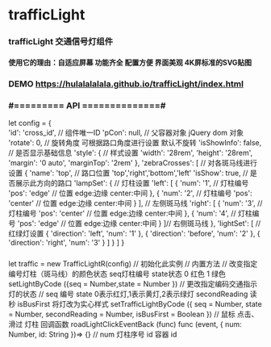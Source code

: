 # trafficLight
### trafficLight 交通信号灯组件
#### 使用它的理由：自适应屏幕 功能齐全 配置方便 界面美观 4K屏标准的SVG贴图
### DEMO https://hulalalalala.github.io/trafficLight/index.html

### #========= API ==============#

let config = {   
'id': 'cross_id', // 组件唯一ID
       'pCon': null, // 父容器对象 jQuery dom 对象
        'rotate': 0, // 旋转角度 可根据路口角度进行设置 默认不旋转
        'isShowInfo': false, // 是否显示基础信息
        'style': { // 样式设置
          'width': '28rem',
          'height': '28rem',
          'margin': '0 auto',
          'marginTop': '2rem'
       },
        'zebraCrosses': [ // 对各斑马线进行设置
         {
           'name': 'top', // 路口位置  'top','right','bottom','left'
           'isShow': true, // 是否展示此方向的路口
           'lampSet': { // 灯柱设置
             'left': [
               {
                 'num': '1', // 灯柱编号
                 'pos': 'edge' // 位置 edge:边缘 center:中间
               },
               {
                 'num': '2', // 灯柱编号
                 'pos': 'center' // 位置 edge:边缘 center:中间
               }
             ], // 左侧斑马线
             'right': [
               {
                 'num': '3', // 灯柱编号
                 'pos': 'center' // 位置 edge:边缘 center:中间
               },
              {
                 'num': '4', // 灯柱编号
                 'pos': 'edge' // 位置 edge:边缘 center:中间
               }
             ]// 右侧斑马线
           },
           'lightSet': [ // 红绿灯设置
             { 'direction': 'left', 'num': '1' },
             { 'direction': 'before', 'num': '2' },
             { 'direction': 'right', 'num': '3' }
           ]
         }
      ]
}

### 
let traffic = new TrafficLightR(config) // 初始化此实例
 // 内置方法
  // 改变指定编号灯柱（斑马线）的颜色状态 seq灯柱编号 state状态 0 红色 1 绿色
  setLightByCode ({seq = Number,state = Number })
  // 更改指定编码交通指示灯的状态
  // seq 编号 state 0表示红灯,1表示黄灯,2表示绿灯 secondReading 读秒 isBusFirst 将灯改为实心样式
  setTrafficLightByCode ({ seq = Number, state = Number, secondReading = Number, isBusFirst = Boolean }) 
  // 鼠标 点击、滑过 灯柱 回调函数
  roadLightClickEventBack (func)
  func (event, { num: Number, id: String })=> {} // num 灯柱序号 id 容器 id
